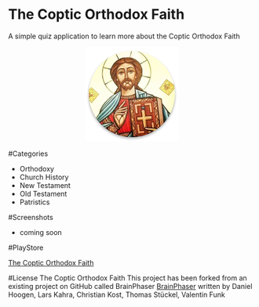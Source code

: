 # The Coptic Orthodox Faith
A simple quiz application to learn more about the Coptic Orthodox Faith

<p align="center">
  <img src="https://github.com/AbanoubG/thecopticorthodoxfaith/blob/master/app/src/main/res/mipmap-xxxhdpi/ic_launcher.png" alt="Launcher Icon"/>
</p>

#Categories
- Orthodoxy
- Church History
- New Testament
- Old Testament
- Patristics

#Screenshots
- coming soon




#PlayStore 


[The Coptic Orthodox Faith](https://play.google.com/store/apps/details?id=org.copticchurch.library.discoverorthodoxy) 

#License
    The Coptic Orthodox Faith
    This project has been forked from an existing project on GitHub called BrainPhaser
    [BrainPhaser](https://github.com/Kamshak/BrainPhaser) written by Daniel Hoogen, Lars Kahra, Christian Kost, Thomas Stückel, Valentin Funk
 

